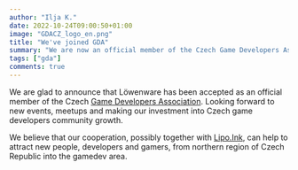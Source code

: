 ```yaml
---
author: "Ilja K."
date: 2022-10-24T09:00:50+01:00
image: "GDACZ_logo_en.png"
title: "We've joined GDA"
summary: "We are now an official member of the Czech Game Developers Association"
tags: ["gda"]
comments: true
---
```


We are glad to announce that Löwenware has been accepted as an official member
of the Czech [Game Developers Association](https://gda.cz). Looking forward to
new events, meetups and making our investment into Czech game developers
community growth.

We believe that our cooperation, possibly together with
[Lipo.Ink](https://lipo.ink), can help to attract new people, developers and
gamers, from northern region of Czech Republic into the gamedev area.
